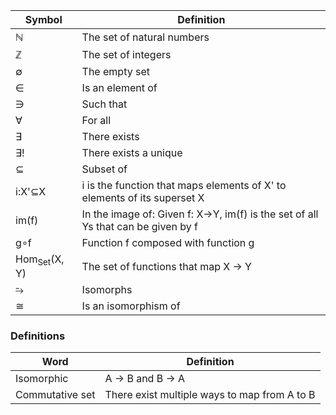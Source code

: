 | Symbol    | Definition          |
|-----------|---------------------|
| ℕ         | The set of natural numbers |
| ℤ         | The set of integers |
| ∅         | The empty set |
| ∈         | Is an element of |
| ∋         | Such that |
| ∀         | For all             |
| ∃         | There exists        |
| ∃!        | There exists a unique |
| ⊆         | Subset of |
| i:X'⊆X    | i is the function that maps elements of X' to elements of its superset X |
| im(f)     | In the image of: Given f: X->Y, im(f) is the set of all Ys that can be given by f |
| g∘f       | Function f composed with function g |
| Hom<sub>Set</sub>(X, Y) | The set of functions that map X -> Y |
| ⥲         | Isomorphs |
| ≅         | Is an isomorphism of |

### Definitions

| Word       | Definition |
|------------|------------|
| Isomorphic | A -> B and B -> A |
| Commutative set | There exist multiple ways to map from A to B |
